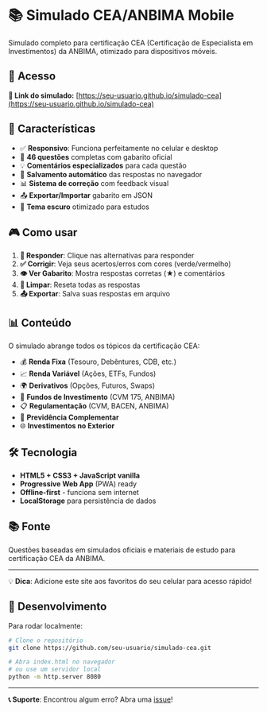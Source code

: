 # 📚 Simulado CEA/ANBIMA Mobile

Simulado completo para certificação CEA (Certificação de Especialista em Investimentos) da ANBIMA, otimizado para dispositivos móveis.

## 🚀 Acesso

**🔗 Link do simulado:** [https://seu-usuario.github.io/simulado-cea](https://seu-usuario.github.io/simulado-cea)

## 📱 Características

- ✅ **Responsivo**: Funciona perfeitamente no celular e desktop
- 🎯 **46 questões** completas com gabarito oficial
- 💡 **Comentários especializados** para cada questão
- 🔄 **Salvamento automático** das respostas no navegador
- 📊 **Sistema de correção** com feedback visual
- 📤 **Exportar/Importar** gabarito em JSON
- 🌙 **Tema escuro** otimizado para estudos

## 🎮 Como usar

1. **📝 Responder**: Clique nas alternativas para responder
2. **✅ Corrigir**: Veja seus acertos/erros com cores (verde/vermelho)
3. **👁️ Ver Gabarito**: Mostra respostas corretas (★) e comentários
4. **🔄 Limpar**: Reseta todas as respostas
5. **📤 Exportar**: Salva suas respostas em arquivo

## 📊 Conteúdo

O simulado abrange todos os tópicos da certificação CEA:

- 💰 **Renda Fixa** (Tesouro, Debêntures, CDB, etc.)
- 📈 **Renda Variável** (Ações, ETFs, Fundos)
- 🌍 **Derivativos** (Opções, Futuros, Swaps)
- 🏦 **Fundos de Investimento** (CVM 175, ANBIMA)
- 📋 **Regulamentação** (CVM, BACEN, ANBIMA)
- 🎯 **Previdência Complementar**
- 🌐 **Investimentos no Exterior**

## 🛠️ Tecnologia

- **HTML5 + CSS3 + JavaScript vanilla**
- **Progressive Web App** (PWA) ready
- **Offline-first** - funciona sem internet
- **LocalStorage** para persistência de dados

## 📚 Fonte

Questões baseadas em simulados oficiais e materiais de estudo para certificação CEA da ANBIMA.

---

💡 **Dica**: Adicione este site aos favoritos do seu celular para acesso rápido!

## 🔧 Desenvolvimento

Para rodar localmente:

```bash
# Clone o repositório
git clone https://github.com/seu-usuario/simulado-cea.git

# Abra index.html no navegador
# ou use um servidor local
python -m http.server 8080
```

---

**📞 Suporte**: Encontrou algum erro? Abra uma [issue](https://github.com/seu-usuario/simulado-cea/issues)!